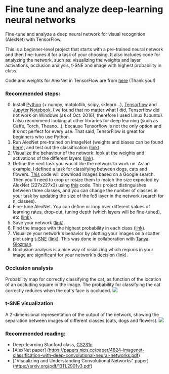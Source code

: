 # Fine tune and analyze deep-learning neural networks
Fine-tune and analyze a deep neural network for visual recognition (AlexNet) with TensorFlow.

This is a beginner-level project that starts with a pre-trained neural network and then fine-tunes it for a task of your choosing. It also includes code for analyzing the network, such as: visualizing the weights and layer activations, occlusion analysis, t-SNE and image with highest probability in class.

Code and weights for AlexNet in TensorFlow are from [here]( http://www.cs.toronto.edu/~guerzhoy/tf_alexnet/) (Thank you!)

### Recommended steps: 

0. Install [Python](https://www.python.org/downloads/) (+ numpy, matplotlib, scipy, sklearn...), [Tensorflow](https://www.tensorflow.org/get_started/os_setup) and [Jupyter Notebook](http://jupyter.readthedocs.io/en/latest/install.html). I've found that no matter what I did, Tensorflow did not work on Windows (as of Oct. 2016), therefore I used Linux (Ubuntu). I also recommend looking at other libraries for deep learning (such as Caffe, Torch, Theano...), because Tensorflow is not the only option and it's not perfect for every use. That said, TensorFlow is great for beginners who use Python.
1. Run AlexNet pre-trained on ImageNet (weights and biases can be found [here](http://www.cs.toronto.edu/~guerzhoy/tf_alexnet/bvlc_alexnet.npy)), and test out the classification ([link](https://github.com/orlyliba/Fine_Tune_Analyze_Neural_Net/blob/master/AlexNet_notebook.ipynb)).
2. Visualize the behaviour of the network: look at the weights and activations of the different layers ([link](https://github.com/orlyliba/Fine_Tune_Analyze_Neural_Net/blob/master/AlexNet_vis_notebook.ipynb)).
3. Define the next task you would like the network to work on. As an example, I defined a task for classifying between dogs, cats and flowers. [This](https://github.com/orlyliba/Fine_Tune_Analyze_Neural_Net/blob/master/image_dl.py) code will download images based on a Google search. Then you'll need to crop or resize them to match the size expected by AlexNet (227x227x3) using [this](https://github.com/orlyliba/Fine_Tune_Analyze_Neural_Net/blob/master/Prep_Images.ipynb) code. This project distinguishes between three classes, and you can change the number of classes in your task by updating the size of the fc8 layer in the network (search for n_classes).
4. Fine-tune AlexNet. You can define or loop over different values of learning rates, drop-out, tuning depth (which layers will be fine-tuned), etc ([link](https://github.com/orlyliba/Fine_Tune_Analyze_Neural_Net/blob/master/AlexNet_finetune_select_layers.ipynb)).
5. Save your network ([link](https://github.com/orlyliba/Fine_Tune_Analyze_Neural_Net/blob/master/AlexNet_finetune_save_net.ipynb)).
6. Find the images with the highest probability in each class ([link](https://github.com/orlyliba/Fine_Tune_Analyze_Neural_Net/blob/master/Find_highest_prob_image.ipynb)).
7. Visualize your network's behavior by plotting your images on a scatter plot using [t-SNE](https://en.wikipedia.org/wiki/T-distributed_stochastic_neighbor_embedding) ([link](https://github.com/orlyliba/Fine_Tune_Analyze_Neural_Net/blob/master/AlexNet_TSNE.ipynb)). This was done in collaboration with [Tanya Glozman](http://tanyaglozman.wixsite.com/aboutme).
8. Occlusion analysis is a nice way of visializing which regions in your image are significant for your network's decision ([link](https://github.com/orlyliba/Fine_Tune_Analyze_Neural_Net/blob/master/Occlusion_analysis.ipynb)).


### Occlusion analysis 
Probability map for correctly classifying the cat, as function of the location of an occluding square in the image. The probability for classifying the cat correctly reduces when the cat's face is occluded.
![](https://cloud.githubusercontent.com/assets/19598320/21302263/50be3440-c56a-11e6-9302-aa76cb52eeec.png)

### t-SNE visualization 
A 2-dimensional representation of the output of the network, showing the separation between images of different classes (cats, dogs and flowers).
![](https://cloud.githubusercontent.com/assets/19598320/21300571/f575930e-c559-11e6-9324-50ca4d98c09d.png)

### Recommended reading:
- Deep-learning Stanford class, [CS231n](http://cs231n.github.io/)
- [AlexNet paper] (https://papers.nips.cc/paper/4824-imagenet-classification-with-deep-convolutional-neural-networks.pdf)
- ["Visualizing and Understanding Convolutional Networks" paper] (https://arxiv.org/pdf/1311.2901v3.pdf)

